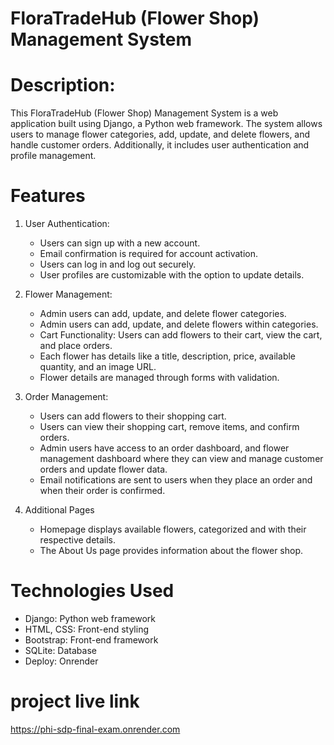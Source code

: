   # FloraTradeHub (Flower Shop) Management System

# Description:
This FloraTradeHub (Flower Shop) Management System is a web application built using Django, a Python web framework. The system allows users to manage flower categories, add, update, and delete flowers, and handle customer orders. Additionally, it includes user authentication and profile management.

# Features
1. User Authentication:
   * Users can sign up with a new account.
   * Email confirmation is required for account activation.
   * Users can log in and log out securely.
   * User profiles are customizable with the option to update details.
2. Flower Management:
   * Admin users can add, update, and delete flower categories.
   * Admin users can add, update, and delete flowers within categories.
   * Cart Functionality: Users can add flowers to their cart, view the cart, and place orders.
   * Each flower has details like a title, description, price, available quantity, and an image URL.
   * Flower details are managed through forms with validation.

3. Order Management:
   * Users can add flowers to their shopping cart.
   * Users can view their shopping cart, remove items, and confirm orders.
   * Admin users have access to an order dashboard, and flower management dashboard where they can view and manage customer orders and update flower data.
   * Email notifications are sent to users when they place an order and when their order is confirmed.
4. Additional Pages
   * Homepage displays available flowers, categorized and with their respective details.
   * The About Us page provides information about the flower shop.

# Technologies Used
  * Django: Python web framework
  * HTML, CSS: Front-end styling
  * Bootstrap: Front-end framework
  * SQLite: Database
  * Deploy: Onrender
# project live link
https://phi-sdp-final-exam.onrender.com
